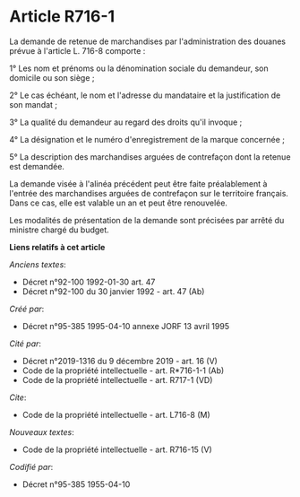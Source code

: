 # Article R716-1

La demande de retenue de marchandises par l'administration des douanes prévue à l'article L. 716-8 comporte :

1° Les nom et prénoms ou la dénomination sociale du demandeur, son domicile ou son siège ;

2° Le cas échéant, le nom et l'adresse du mandataire et la justification de son mandat ;

3° La qualité du demandeur au regard des droits qu'il invoque ;

4° La désignation et le numéro d'enregistrement de la marque concernée ;

5° La description des marchandises arguées de contrefaçon dont la retenue est demandée.

La demande visée à l'alinéa précédent peut être faite préalablement à l'entrée des marchandises arguées de contrefaçon sur le
territoire français. Dans ce cas, elle est valable un an et peut être renouvelée.

Les modalités de présentation de la demande sont précisées par arrêté du ministre chargé du budget.

**Liens relatifs à cet article**

_Anciens textes_:

  - Décret n°92-100 1992-01-30 art. 47
  - Décret n°92-100 du 30 janvier 1992 - art. 47 (Ab)

_Créé par_:

  - Décret n°95-385 1995-04-10 annexe JORF 13 avril 1995

_Cité par_:

  - Décret n°2019-1316 du 9 décembre 2019 - art. 16 (V)
  - Code de la propriété intellectuelle - art. R*716-1-1 (Ab)
  - Code de la propriété intellectuelle - art. R717-1 (VD)

_Cite_:

  - Code de la propriété intellectuelle - art. L716-8 (M)

_Nouveaux textes_:

  - Code de la propriété intellectuelle - art. R716-15 (V)

_Codifié par_:

  - Décret n°95-385 1955-04-10
